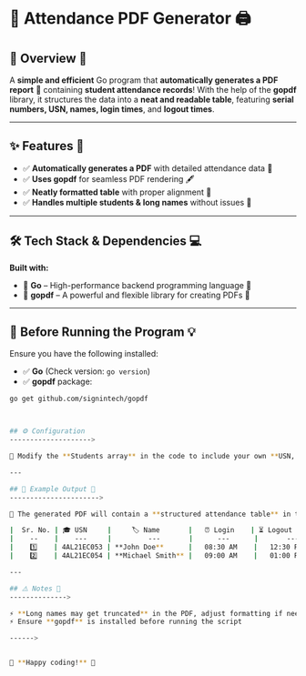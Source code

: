# 📄 **Attendance PDF Generator** 🖨️

## 📌 **Overview** 🚀
A **simple and efficient** Go program that **automatically generates a PDF report** 📑 containing **student attendance records**! With the help of the **gopdf** library, it structures the data into a **neat and readable table**, featuring **serial numbers, USN, names, login times**, and **logout times**.

---

## ✨ **Features** 🎉
- ✅ **Automatically generates a PDF** with detailed attendance data 📜
- ✅ **Uses gopdf** for seamless PDF rendering 🖋️
- ✅ **Neatly formatted table** with proper alignment 🏫
- ✅ **Handles multiple students & long names** without issues 📏

---

## 🛠️ **Tech Stack & Dependencies** 💻
**Built with:**
- 🔹 **Go** – High-performance backend programming language 🚀
- 🔹 **gopdf** – A powerful and flexible library for creating PDFs 📄

---

## 📌 **Before Running the Program** 💡
Ensure you have the following installed:

- ✅ **Go** (Check version: `go version`)
- ✅ **gopdf** package:

```sh
go get github.com/signintech/gopdf



## ⚙️ Configuration  
-------------------->

📌 Modify the **Students array** in the code to include your own **USN, Name, Login, and Logout details**.

---

## 📜 Example Output 📑  
---------------------->

🎯 The generated PDF will contain a **structured attendance table** in the following format:

|  Sr. No. | 🎓 USN     |     🏷️ Name       |   ⏰ Login    | ⏳ Logout   |
|    --    |    ---     |         ---       |      ---      |       ---   |
|    1️⃣    | 4AL21EC053 | **John Doe**      |   08:30 AM    |   12:30 PM  |
|    2️⃣    | 4AL21EC054 | **Michael Smith** |   09:00 AM    |   01:00 PM  |

---

## ⚠️ Notes 📝  
-------------->

⚡ **Long names may get truncated** in the PDF, adjust formatting if needed  
⚡ Ensure **gopdf** is installed before running the script

------>


🚀 **Happy coding!** 🚀

